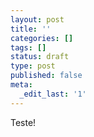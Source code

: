 ```yaml
---
layout: post
title: ''
categories: []
tags: []
status: draft
type: post
published: false
meta:
  _edit_last: '1'
---
```

Teste!
